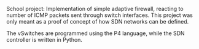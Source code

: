 School project: Implementation of simple adaptive firewall, reacting to number of ICMP packets sent through switch interfaces. This project was only meant as a proof of concept of how SDN networks can be defined.

The vSwitches are programmed using the P4 language, while the SDN controller is written in Python.
